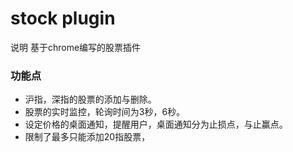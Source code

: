# stock plugin
 说明 基于chrome编写的股票插件
### 功能点
- 沪指，深指的股票的添加与删除。
- 股票的实时监控，轮询时间为3秒，6秒。
- 设定价格的桌面通知，提醒用户，桌面通知分为止损点，与止赢点。
- 限制了最多只能添加20指股票，

 